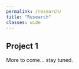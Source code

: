 ```yaml
---
permalink: /research/
title: "Research"
classes: wide
---
```


## Project 1
More to come... stay tuned.